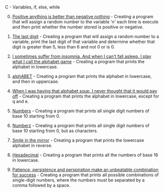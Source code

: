 C - Variables, if, else, while

0. [Positive anything is better than negative nothing](https://github.com/hewsontrinh526/holbertonschool-low_level_programming/blob/master/variables_if_else_while/0-positive_or_negative.c) - Creating a program that will assign a random number to the variable 'n' each time is execute and then print whether the number stored is positive or negative.

1. [The last digit](https://github.com/hewsontrinh526/holbertonschool-low_level_programming/blob/master/variables_if_else_while/1-last_digit.c) - Creating a program that will assign a random number to a variable; print the last digit of that variable and determine whether that digit is greater than 5, less than 6 and not 0 or is 0.

2. [I sometimes suffer from insomnia. And when I can't fall asleep, I play what I call the alphabet game](https://github.com/hewsontrinh526/holbertonschool-low_level_programming/blob/master/variables_if_else_while/2-print_alphabet.c) - Creating a program that prints the alphabet in lowercase.

3. [alphABET](https://github.com/hewsontrinh526/holbertonschool-low_level_programming/blob/master/variables_if_else_while/3-print_alphabets.c) - Creating a program that prints the alphabet in lowercase, and then in uppercase.

4. [When I was having that alphabet soup, I never thought that it would pay off](https://github.com/hewsontrinh526/holbertonschool-low_level_programming/blob/master/variables_if_else_while/4-print_alphabt.c) - Creating a program that prints the alphabet in lowercase, except for q and e.

5. [Numbers](https://github.com/hewsontrinh526/holbertonschool-low_level_programming/blob/master/variables_if_else_while/5-print_numbers.c) - Creating a program that prints all single digit numbers of base 10 starting from 0.

6. [Numberz](https://github.com/hewsontrinh526/holbertonschool-low_level_programming/blob/master/variables_if_else_while/6-print_numberz.c) - Creating a program that prints all single digit numbers of base 10 starting from 0, but as characters.

7. [Smile in the mirror](https://github.com/hewsontrinh526/holbertonschool-low_level_programming/blob/master/variables_if_else_while/7-print_tebahpla.c) - Creating a program that prints the lowercase alphabet in reverse.

8. [Hexadecimal](https://github.com/hewsontrinh526/holbertonschool-low_level_programming/blob/master/variables_if_else_while/8-print_base16.c) - Creating a program that prints all the numbers of base 16 in lowercase.

9. [Patience, persistence and perspiration make an unbeatable combination for success](https://github.com/hewsontrinh526/holbertonschool-low_level_programming/blob/master/variables_if_else_while/9-print_comb.c) - Creating a program that prints all possible combinations of single-digit numbers, where the numbers must be separated by a comma followed by a space.

